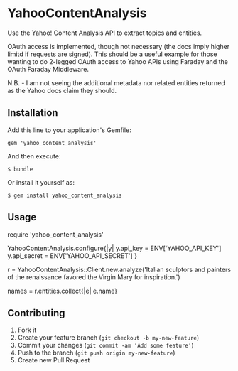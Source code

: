 # YahooContentAnalysis

Use the Yahoo! Content Analysis API to extract topics and entities.

OAuth access is implemented, though not necessary (the docs imply higher limitd if requests are signed).  This should be a useful example for those wanting to do 2-legged OAuth access to Yahoo APIs using Faraday and the OAuth Faraday Middleware.

N.B. - I am not seeing the additional metadata nor related entities returned as the Yahoo docs claim they should.

## Installation

Add this line to your application's Gemfile:

    gem 'yahoo_content_analysis'

And then execute:

    $ bundle

Or install it yourself as:

    $ gem install yahoo_content_analysis

## Usage

  require 'yahoo_content_analysis'

  YahooContentAnalysis.configure{|y| 
    y.api_key = ENV['YAHOO_API_KEY']
    y.api_secret = ENV['YAHOO_API_SECRET']
  }

  r = YahooContentAnalysis::Client.new.analyze('Italian sculptors and painters of the renaissance favored the Virgin Mary for inspiration.')

  names = r.entities.collect{|e| e.name}

## Contributing

1. Fork it
2. Create your feature branch (`git checkout -b my-new-feature`)
3. Commit your changes (`git commit -am 'Add some feature'`)
4. Push to the branch (`git push origin my-new-feature`)
5. Create new Pull Request
